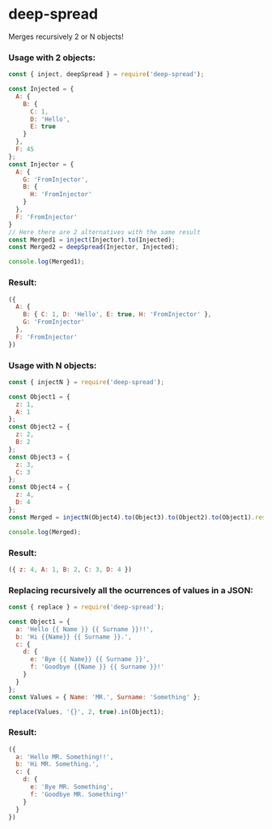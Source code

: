 # deep-spread
Merges recursively 2 or N objects!

### Usage with 2 objects:
```js
const { inject, deepSpread } = require('deep-spread');

const Injected = {
  A: {
    B: {
      C: 1,
      D: 'Hello',
      E: true
    }
  },
  F: 45
};
const Injector = {
  A: {
    G: 'FromInjector',
    B: {
      H: 'FromInjector'
    }
  },
  F: 'FromInjector'
}
// Here there are 2 alternatives with the same result
const Merged1 = inject(Injector).to(Injected);
const Merged2 = deepSpread(Injector, Injected);

console.log(Merged1);
```

### Result:
```js
({
  A: {
    B: { C: 1, D: 'Hello', E: true, H: 'FromInjector' },
    G: 'FromInjector'
  },
  F: 'FromInjector'
})
```

### Usage with N objects:
```js
const { injectN } = require('deep-spread');

const Object1 = {
  z: 1,
  A: 1
};
const Object2 = {
  z: 2,
  B: 2
};
const Object3 = {
  z: 3,
  C: 3
};
const Object4 = {
  z: 4,
  D: 4
};
const Merged = injectN(Object4).to(Object3).to(Object2).to(Object1).result;

console.log(Merged);
```

### Result:
```js
({ z: 4, A: 1, B: 2, C: 3, D: 4 })
```

### Replacing recursively all the ocurrences of values in a JSON:
```js
const { replace } = require('deep-spread');

const Object1 = {
  a: 'Hello {{ Name }} {{ Surname }}!!',
  b: 'Hi {{Name}} {{ Surname }}.',
  c: {
    d: {
      e: 'Bye {{ Name}} {{ Surname }}',
      f: 'Goodbye {{Name }} {{ Surname }}!'
    }
  }
};
const Values = { Name: 'MR.', Surname: 'Something' };

replace(Values, '{}', 2, true).in(Object1);
```

### Result:
```js
({
  a: 'Hello MR. Something!!',
  b: 'Hi MR. Something.',
  c: {
    d: {
      e: 'Bye MR. Something',
      f: 'Goodbye MR. Something!'
    }
  }
})
```